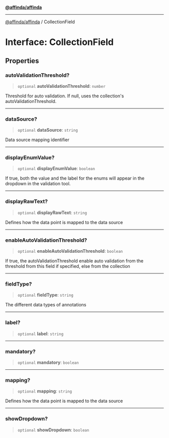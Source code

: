 [**@affinda/affinda**](../README.md)

***

[@affinda/affinda](../globals.md) / CollectionField

# Interface: CollectionField

## Properties

### autoValidationThreshold?

> `optional` **autoValidationThreshold**: `number`

Threshold for auto validation. If null, uses the collection's autoValidationThreshold.

***

### dataSource?

> `optional` **dataSource**: `string`

Data source mapping identifier

***

### displayEnumValue?

> `optional` **displayEnumValue**: `boolean`

If true, both the value and the label for the enums will appear in the dropdown in the validation tool.

***

### displayRawText?

> `optional` **displayRawText**: `string`

Defines how the data point is mapped to the data source

***

### enableAutoValidationThreshold?

> `optional` **enableAutoValidationThreshold**: `boolean`

If true, the autoValidationThreshold enable auto validation from the threshold from this field if specified, else from the collection

***

### fieldType?

> `optional` **fieldType**: `string`

The different data types of annotations

***

### label?

> `optional` **label**: `string`

***

### mandatory?

> `optional` **mandatory**: `boolean`

***

### mapping?

> `optional` **mapping**: `string`

Defines how the data point is mapped to the data source

***

### showDropdown?

> `optional` **showDropdown**: `boolean`
